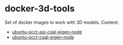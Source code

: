 # docker-3d-tools

Set of docker images to work with 3D models. Content:

- [ubuntu-occt-asi-cgal-eigen-node](./tools/ubuntu-occt-asi-cgal-eigen-node/README.md)
- [ubuntu-occt-cgal-eigen-node](./tools/ubuntu-occt-cgal-eigen-node/README.md)

